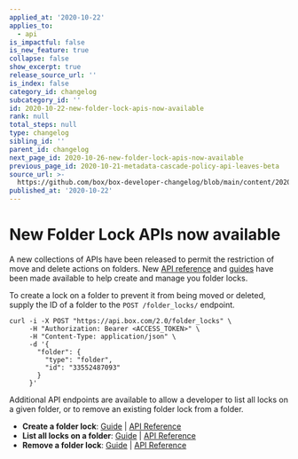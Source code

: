```yaml
---
applied_at: '2020-10-22'
applies_to:
  - api
is_impactful: false
is_new_feature: true
collapse: false
show_excerpt: true
release_source_url: ''
is_index: false
category_id: changelog
subcategory_id: ''
id: 2020-10-22-new-folder-lock-apis-now-available
rank: null
total_steps: null
type: changelog
sibling_id: ''
parent_id: changelog
next_page_id: 2020-10-26-new-folder-lock-apis-now-available
previous_page_id: 2020-10-21-metadata-cascade-policy-api-leaves-beta
source_url: >-
  https://github.com/box/box-developer-changelog/blob/main/content/2020/10-22-new-folder-lock-apis-now-available.md
published_at: '2020-10-22'
---
```

# New Folder Lock APIs now available

A new collections of APIs have been released to permit the restriction of move
and delete actions on folders. New [API reference][e_post] and [guides][g_post]
have been made available to help create and manage you folder locks.

To create a lock on a folder to prevent it from being moved or deleted, supply
the ID of a folder to the `POST /folder_locks/` endpoint.

```curl
curl -i -X POST "https://api.box.com/2.0/folder_locks" \
     -H "Authorization: Bearer <ACCESS_TOKEN>" \
     -H "Content-Type: application/json" \
     -d '{
       "folder": {
         "type": "folder",
         "id": "33552487093"
       }
     }'
```

Additional API endpoints are available to allow a developer to list all locks
on a given folder, or to remove an existing folder lock from a folder.

* **Create a folder lock**: [Guide][g_post] | [API Reference][e_post]
* **List all locks on a folder**: [Guide][g_get] | [API Reference][e_get]
* **Remove a folder lock**: [Guide][g_del] | [API Reference][e_del]

[e_get]: e://get-folder-locks
[e_post]: e://post-folder-locks
[e_del]: e://delete-folder-locks-id

[g_get]: g://folders/single/get-locks
[g_post]: g://folders/single/create-lock
[g_del]: g://folders/single/delete-lock